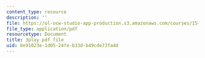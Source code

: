 ```yaml
---
content_type: resource
description: ''
file: https://ol-ocw-studio-app-production.s3.amazonaws.com/courses/15-031j-energy-decisions-markets-and-policies-spring-2012/8e91023e1d0524feb33db49cde73fa4d_0pB2Wn6fvj4.pdf
file_type: application/pdf
resourcetype: Document
title: 3play pdf file
uid: 8e91023e-1d05-24fe-b33d-b49cde73fa4d
---
```

